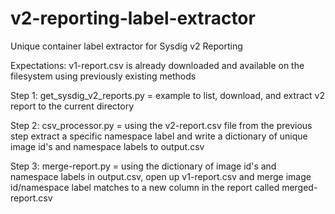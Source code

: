 # v2-reporting-label-extractor
Unique container label extractor for Sysdig v2 Reporting

Expectations:
v1-report.csv is already downloaded and available on the filesystem using previously existing methods

Step 1:
get_sysdig_v2_reports.py = example to list, download, and extract v2 report to the current directory

Step 2:
csv_processor.py = using the v2-report.csv file from the previous step extract a specific namespace label and write a dictionary of unique image id's and namespace labels to output.csv

Step 3:
merge-report.py = using the dictionary of image id's and namespace labels in output.csv, open up v1-report.csv and merge image id/namespace label matches to a new column in the report called merged-report.csv


